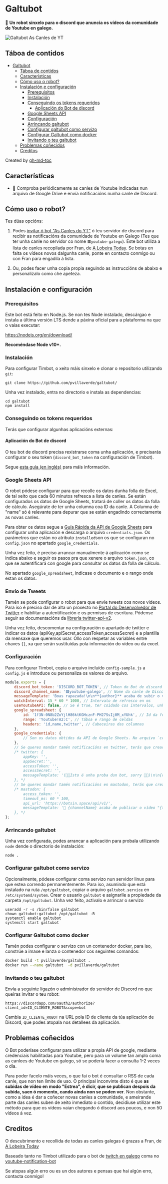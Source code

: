 # Galtubot

🤖 **Un robot sinxelo para o discord que anuncia os vídeos da comunidade de Youtube en galego.**

![Galtubot As Canles de YT](https://i.imgur.com/EcH4j7X.png)

## Táboa de contidos

   * [Galtubot](#galtubot)
      * [Táboa de contidos](#táboa-de-contidos)
      * [Características](#características)
      * [Cómo uso o robot?](#cómo-uso-o-robot)
      * [Instalación e configuración](#instalación-e-configuración)
         * [Prerequisitos](#prerequisitos)
         * [Instalación](#instalación)
         * [Conseguindo os tokens requeridos](#conseguindo-os-tokens-requeridos)
            * [Aplicación do Bot de discord](#aplicación-do-bot-de-discord)
         * [Google Sheets API](#google-sheets-api)
         * [Configuración](#configuración)
         * [Arrincando galtubot](#arrincando-galtubot)
         * [Configurar galtubot como servizo](#configurar-galtubot-como-servizo)
         * [Configurar Galtubot como docker](#configurar-galtubot-como-docker)
         * [Invitando o teu galtubot](#invitando-o-teu-galtubot)
      * [Problemas coñecidos](#problemas-coñecidos)
      * [Creditos](#creditos)

Created by [gh-md-toc](https://github.com/ekalinin/github-markdown-toc)

## Características

- 📢 Comproba periódicamente as canles de Youtube indicadas nun arquivo de Google Drive e envía notificacións nunha canle de Discord.

## Cómo uso o robot?

Tes dúas opcións:

1. Podes [invitar ó bot "As Canles do YT"](https://discord.com/oauth2/authorize?client_id=805443544138907689&scope=bot) ó teu servidor de discord para recibir as notificacións da comunidade de Youtube en Galego (Tes que ter unha canle no servidor co nome `🟥youtube-galego`). Este bot utiliza a lista de canles recopilada por Fran, de [A Lobeira Today](https://www.youtube.com/channel/UCZZTH6dVk9k_ah6OpZ-w7ZA). Se botas en falta os vídeos novos dalgunha canle, ponte en contacto conmigo ou con Fran para engadila á lista.

2. Ou, podes facer unha copia propia seguindo as instruccións de abaixo e personalizalo como che apeteza.

## Instalación e configuración

### Prerequisitos

Este bot está feito en Node.js. Se non tes Node instalado, descárgao e instala a última versión LTS dende a páxina oficial para a plataforma na que o vaias executar:

https://nodejs.org/en/download/

**Recoméndase Node v10+.**

### Instalación

Para configurar Timbot, o xeito máis sinxelo e clonar o repositorio utilizando `git`:

    git clone https://github.com/pvillaverde/galtubot/

Unha vez instalado, entra no directorio e instala as dependencias:

    cd galtubot
    npm install

### Conseguindo os tokens requeridos

Terás que configurar algunhas aplicacións externas:

#### Aplicación do Bot de discord

O teu bot de discord precisa rexistrarse coma unha aplicación, e precisarás configurar o seu token (`discord_bot_token` na configuración de Timbot).

Segue [esta guía (en inglés)](https://github.com/reactiflux/discord-irc/wiki/Creating-a-discord-bot-&-getting-a-token) para máis información.

### Google Sheets API

O robot pódese configurar para que recolle os datos dunha folla de Excel, de tal xeito que cada 60 minutos refresca a lista de canles. Se están configurados os datos de Google Sheets, tratará de coller os datos da folla de cálculo. Asegúrate de ter unha columna coa ID da canle. A Columna de "name" só é relevante para depurar que se están engadindo correctamente as novas canles.

Para obter os datos segue a [Guía Rápida da API de Google Sheets](https://developers.google.com/sheets/api/quickstart/nodejs) para configurar unha aplicación e descarga o arquivo `credentials.json`. Os parámetros que están no atributo `installed`son os que se configuran no `config.json` no apartado `google_credentials`.

Unha vez feito, é preciso arrancar manualmente á aplicación como se indica abaixo e seguir os pasos pra que xenere o arquivo `token.json`, co que se autentificará con google para consultar os datos da folla de cálculo.

No apartado `google_spreadsheet`, indicase o documento e o rango onde estan os datos.

### Envío de Tweets

Tamén se pode configurar o robot para que envíe tweets cos novos videos. Para iso é preciso dar de alta un proxecto no [Portal do Desenvolvedor de Twitter](https://developer.twitter.com/en/portal/projects/) e habilitar a autentificación e os permisos de escritura. Pódense seguir as documentacións da [librería twitter-api-v2](https://www.npmjs.com/package/twitter-api-v2).

Unha vez feito, descomentar na configuración o apartado de twitter e indicar os datos (apiKey,apiSecret,accessToken,accessSecret) e a plantilla da mensaxe que queremos usar. Ollo con respetar as variables entre chaves `{}`, xa que serán sustituídas pola información do vídeo ou da excel.

### Configuración

Para configurar Timbot, copia o arquivo incluído `config-sample.js` a `config.js` e introduce ou personaliza os valores do arquivo.

```js
module.exports = {
	discord_bot_token: 'DISCORD_BOT_TOKEN', // Token do Bot de discord
	discord_channel_name: '🟥youtube-galego', // Nome da canle de Discord
	messageTemplate: 'Boas rapazada!\n\n**{author}** acaba de subir o vídeo **{title}**!\n{url}', // Mensaxe plantilla
	watchInterval: 15 * 60 * 1000, // Intervalo de refresco en ms
	useYoutubeAPI: false, // Se é true, ter coidado cos intervalos, unha vez o día recomendado para non pasar da cuota.
	google_spreadsheet: {
		id: '1f3N-0N8b2ZoYjlH86ktKGHcznF-PH27SsIj0M_xYUhk', // Id da folla de google
		range: 'Youtube!A2:C', // Táboa e rango de celdas
		headers: 'id,name,twitter', // Cabeceiras das columnas
	},
	google_credentials: {
		// Son os datos obtidos da API de Google Sheets. No arquivo `credentials.json`
	},
	// Se queres mandar tamén notificacións en twitter, terás que crear unha app no Developer Center de twitter e poñer os datos precisos. Se non, déixao comentado
	/* twitter: {
		appKey: '',
		appSecret:'',
		accessToken: '',
		accessSecret: '',
		messageTemplate: '(🤖🤖Isto é unha proba dun bot, sorry 🤖🤖)\n\n{channelName} {twitterUser} acaba de publicar o vídeo "{title}" no Youtube. Dálle unha ollada en\n{url}',
	}, */
	// Se queres mandar tamén notificacións en mastodon, terás que crear unha conta bot cunha app de desenvolvemento. Se non, déixao comentado
	/* mastodon: {
		access_token: '',
		timeout_ms: 60 * 100,
		api_url: 'https://botsin.space/api/v1/',
		messageTemplate: '🤖 {channelName} acaba de publicar o vídeo "{title}" no #GalegoTube #Youtubeiras. Dálle unha ollada en\n{url}',
	}, */
};
```

### Arrincando galtubot

Unha vez configurada, podes arrancar a aplicación para probala utilizando `node` dende o directorio de instalación:

    node .

### Configurar galtubot como servizo

Opcionalmente, pódese configurar coma servizo nun servidor linux para que estea correndo permanentemente. Para iso, asumindo que está instalado na ruta `/opt/galtubot`, copiar o arquivo `galtubot.service` en `/etc/systemd/system`. Crear o usuario `galtubot` e asignarlle a propiedade da carpeta `/opt/galtubot`. Unha vez feito, activalo e arrincar o servizo

    useradd -r -s /bin/false galtubot
    chown galtubot:galtubot /opt/galtubot -R
    systemctl enable galtubot
    systemctl start galtubot
### Configurar Galtubot como docker

Tamén podes configurar o servizo con un contenedor docker, para iso, constrúe a imaxe e lanza o contenedor cos seguintes comandos:
   ```sh
   docker build -t pvillaverde/galtubot .
   docker run --name galtubot  -d pvillaverde/galtubot
   ```

### Invitando o teu galtubot

Envía a seguinte ligazón o administrador do servidor de Discord no que queiras invitar o teu robot:

`https://discordapp.com/oauth2/authorize?client_id=ID_CLIENTE_ROBOT&scope=bot`

Cambia `ID_CLIENTE_ROBOT` na URL pola ID de cliente da túa aplicación de Discord, que podes atopala nos detallees da aplicación.

## Problemas coñecidos

O Bot poderíase configurar para utilizar a propia API de google, mediante credenciais habilitadas para Youtube, pero para un volume tan amplo coma as canlees de Youtube en galego, só se podería facer a consulta 1-2 veces o día.

Para poder facelo máis veces, o que fai o bot é consultar o RSS de cada canle, que non ten límite de uso. O principal inconvinte disto é que **as subidas de vídeo en modo "Estrea", é dicir, que se publican despois da subida, saen ó momento, cando aínda non se poden ver**. Non obstante, como a idea é dar a coñecer novas canles a comunidade, e ameirande parte das canles suben de xeito inmediato o contido, decidiuse utilizar este método para que os vídeos vaian chegando ó discord aos poucos, e non 50 vídeos á vez.

## Creditos

O descubrimento e recollida de todas as canles galegas é grazas a Fran, de [A Lobeira Today](https://www.youtube.com/channel/UCZZTH6dVk9k_ah6OpZ-w7ZA)

Baseado tanto no Timbot utilizado para o bot de [twitch en galego](https://github.com/pvillaverde/twitchgalegobot) coma no [youtube-notification-bot](https://github.com/Snowflake107/youtube-notification-bot)

Se atopas algún erro ou es un dos autores e pensas que hai algún erro, contacta conmigo!
